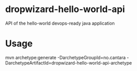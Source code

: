 # dropwizard-hello-world-api
API of the hello-world devops-ready java application


# Usage
mvn archetype:generate  -DarchetypeGroupId=no.cantara -DarchetypeArtifactId=dropwizard-hello-world-api-archetype 

